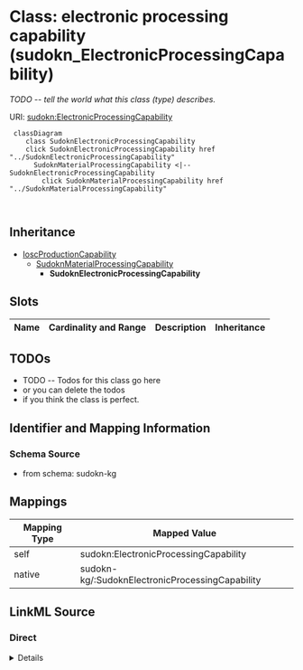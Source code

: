 

# Class: electronic processing capability (sudokn_ElectronicProcessingCapability)


_TODO -- tell the world what this class (type) describes._





URI: [sudokn:ElectronicProcessingCapability](http://asu.edu/semantics/SUDOKN/ElectronicProcessingCapability)






```mermaid
 classDiagram
    class SudoknElectronicProcessingCapability
    click SudoknElectronicProcessingCapability href "../SudoknElectronicProcessingCapability"
      SudoknMaterialProcessingCapability <|-- SudoknElectronicProcessingCapability
        click SudoknMaterialProcessingCapability href "../SudoknMaterialProcessingCapability"
      
      
```





## Inheritance
* [IoscProductionCapability](../classes/IoscProductionCapability.md)
    * [SudoknMaterialProcessingCapability](../classes/SudoknMaterialProcessingCapability.md)
        * **SudoknElectronicProcessingCapability**



## Slots

| Name | Cardinality and Range | Description | Inheritance |
| ---  | --- | --- | --- |









## TODOs

* TODO -- Todos for this class go here
* or you can delete the todos
* if you think the class is perfect.

## Identifier and Mapping Information







### Schema Source


* from schema: sudokn-kg




## Mappings

| Mapping Type | Mapped Value |
| ---  | ---  |
| self | sudokn:ElectronicProcessingCapability |
| native | sudokn-kg/:SudoknElectronicProcessingCapability |







## LinkML Source

<!-- TODO: investigate https://stackoverflow.com/questions/37606292/how-to-create-tabbed-code-blocks-in-mkdocs-or-sphinx -->

### Direct

<details>
```yaml
name: sudokn_ElectronicProcessingCapability
description: TODO -- tell the world what this class (type) describes.
title: electronic processing capability
todos:
- TODO -- Todos for this class go here
- or you can delete the todos
- if you think the class is perfect.
notes:
- Class with 0 occurences.
from_schema: sudokn-kg
is_a: sudokn_MaterialProcessingCapability
class_uri: sudokn:ElectronicProcessingCapability

```
</details>

### Induced

<details>
```yaml
name: sudokn_ElectronicProcessingCapability
description: TODO -- tell the world what this class (type) describes.
title: electronic processing capability
todos:
- TODO -- Todos for this class go here
- or you can delete the todos
- if you think the class is perfect.
notes:
- Class with 0 occurences.
from_schema: sudokn-kg
is_a: sudokn_MaterialProcessingCapability
class_uri: sudokn:ElectronicProcessingCapability

```
</details>